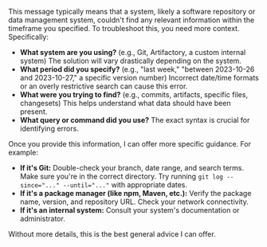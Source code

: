 This message typically means that a system, likely a software repository or data management system, couldn't find any relevant information within the timeframe you specified.  To troubleshoot this, you need more context.  Specifically:

* **What system are you using?**  (e.g., Git, Artifactory, a custom internal system)  The solution will vary drastically depending on the system.
* **What period did you specify?**  (e.g., "last week," "between 2023-10-26 and 2023-10-27,"  a specific version number)  Incorrect date/time formats or an overly restrictive search can cause this error.
* **What were you trying to find?** (e.g., commits, artifacts, specific files, changesets)  This helps understand what data should have been present.
* **What query or command did you use?**  The exact syntax is crucial for identifying errors.

Once you provide this information, I can offer more specific guidance.  For example:

* **If it's Git:**  Double-check your branch, date range, and search terms.  Make sure you're in the correct directory.  Try running `git log --since="..." --until="..."` with appropriate dates.
* **If it's a package manager (like npm, Maven, etc.):** Verify the package name, version, and repository URL.  Check your network connectivity.
* **If it's an internal system:** Consult your system's documentation or administrator.


Without more details, this is the best general advice I can offer.
